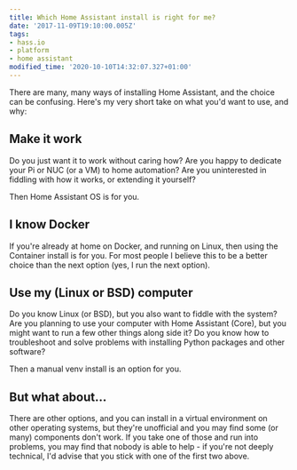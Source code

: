 ```yaml
---
title: Which Home Assistant install is right for me?
date: '2017-11-09T19:10:00.005Z'
tags:
- hass.io
- platform
- home assistant
modified_time: '2020-10-10T14:32:07.327+01:00'
---
```


There are many, many ways of installing Home Assistant, and the choice can be confusing. Here's my very short take on what you'd want to use, and why:  

## Make it work

Do you just want it to work without caring how? Are you happy to dedicate your Pi or NUC (or a VM) to home automation? Are you uninterested in fiddling with how it works, or extending it yourself?

Then Home Assistant OS is for you.

## I know Docker

If you're already at home on Docker, and running on Linux, then using the Container install is for you. For most people I believe this to be a better choice than the next option (yes, I run the next option).

## Use my (Linux or BSD) computer

Do you know Linux (or BSD), but you also want to fiddle with the system? Are you planning to use your computer with Home Assistant (Core), but you might want to run a few other things along side it? Do you know how to troubleshoot and solve problems with installing Python packages and other software?

Then a manual venv install is an option for you.

## But what about...

There are other options, and you can install in a virtual environment on other operating systems, but they're unofficial and you may find some (or many) components don't work. If you take one of those and run into problems, you may find that nobody is able to help - if you're not deeply technical, I'd advise that you stick with one of the first two above.
